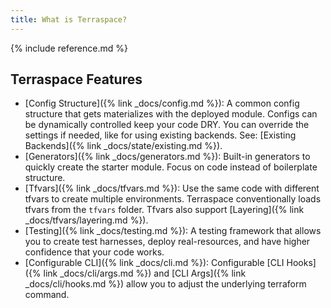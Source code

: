 ```yaml
---
title: What is Terraspace?
---
```


{% include reference.md %}

## Terraspace Features

* [Config Structure]({% link _docs/config.md %}): A common config structure that gets materializes with the deployed module. Configs can be dynamically controlled keep your code DRY. You can override the settings if needed, like for using existing backends. See: [Existing Backends]({% link _docs/state/existing.md %}).
* [Generators]({% link _docs/generators.md %}): Built-in generators to quickly create the starter module. Focus on code instead of boilerplate structure.
* [Tfvars]({% link _docs/tfvars.md %}): Use the same code with different tfvars to create multiple environments. Terraspace conventionally loads tfvars from the `tfvars` folder. Tfvars also support [Layering]({% link _docs/tfvars/layering.md %}).
* [Testing]({% link _docs/testing.md %}): A testing framework that allows you to create test harnesses, deploy real-resources, and have higher confidence that your code works.
* [Configurable CLI]({% link _docs/cli.md %}): Configurable [CLI Hooks]({% link _docs/cli/args.md %}) and [CLI Args]({% link _docs/cli/hooks.md %}) allow you to adjust the underlying terraform command.
